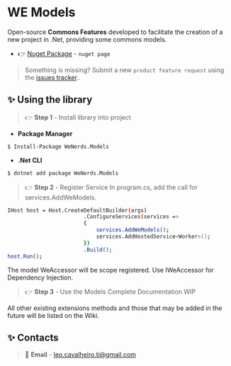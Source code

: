 ﻿# WE Models

Open-source **Commons Features** developed to facilitate the creation of a new project in .Net, providing some commons models.

- 👉 [Nuget Package](https://www.nuget.org/packages/WeNerds.Models) - `nuget page`

> Something is missing? Submit a new `product feature request` using the [issues tracker](https://github.com/leandrocavalheiro/wenerds.models/issues)..

## ✨ Using the library

> 👉 **Step 1** - Install library into project

- **Package Manager**

```bash
$ Install-Package WeNerds.Models
```

- **.Net CLI**

```bash
$ dotnet add package WeNerds.Models
```

> 👉 **Step 2** - Register Service
In program.cs, add the call for services.AddWeModels.
```bash
IHost host = Host.CreateDefaultBuilder(args)
                        .ConfigureServices(services =>
                        {
                            services.AddWeModels();        
                            services.AddHostedService<Worker>();
                        })
                        .Build();
host.Run();
```

The model WeAccessor will be scope registered. Use IWeAccessor for Dependency Injection.

> 👉 **Step 3** - Use the Models
Complete Documentation WIP


All other existing extensions methods and those that may be added in the future will be listed on the Wiki.

## ✨ Contacts

> 📧 **Email** - leo.cavalheiro.ti@gmail.com
